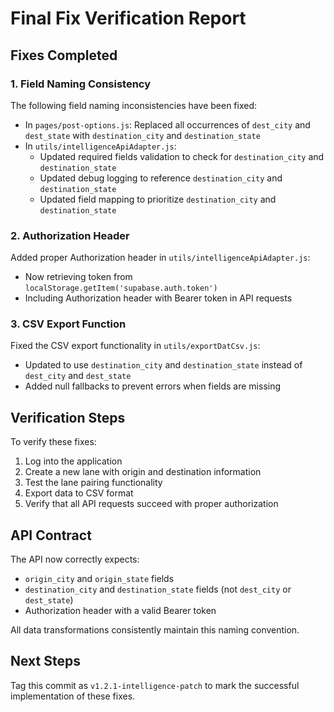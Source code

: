 # Final Fix Verification Report

## Fixes Completed

### 1. Field Naming Consistency

The following field naming inconsistencies have been fixed:

- In `pages/post-options.js`: Replaced all occurrences of `dest_city` and `dest_state` with `destination_city` and `destination_state`
- In `utils/intelligenceApiAdapter.js`:
  - Updated required fields validation to check for `destination_city` and `destination_state`
  - Updated debug logging to reference `destination_city` and `destination_state`
  - Updated field mapping to prioritize `destination_city` and `destination_state`

### 2. Authorization Header

Added proper Authorization header in `utils/intelligenceApiAdapter.js`:

- Now retrieving token from `localStorage.getItem('supabase.auth.token')`
- Including Authorization header with Bearer token in API requests

### 3. CSV Export Function

Fixed the CSV export functionality in `utils/exportDatCsv.js`:

- Updated to use `destination_city` and `destination_state` instead of `dest_city` and `dest_state`
- Added null fallbacks to prevent errors when fields are missing

## Verification Steps

To verify these fixes:

1. Log into the application
2. Create a new lane with origin and destination information
3. Test the lane pairing functionality
4. Export data to CSV format
5. Verify that all API requests succeed with proper authorization

## API Contract

The API now correctly expects:

- `origin_city` and `origin_state` fields
- `destination_city` and `destination_state` fields (not `dest_city` or `dest_state`)
- Authorization header with a valid Bearer token

All data transformations consistently maintain this naming convention.

## Next Steps

Tag this commit as `v1.2.1-intelligence-patch` to mark the successful implementation of these fixes.
